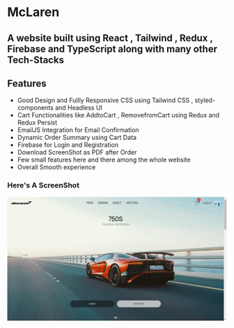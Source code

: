# McLaren

## A website built using React , Tailwind , Redux , Firebase and TypeScript along with many other Tech-Stacks  

## Features

- Good Design and Fullly Responsive CSS using Tailwind CSS , styled-components and Headless UI
- Cart Functionalities like AddtoCart , RemovefromCart using Redux and Redux Persist
- EmailJS Integration for Email Confirmation
- Dynamic Order Summary using Cart Data
- Firebase for Login and Registration
- Download ScreenShot as PDF after Order
- Few small features here and there among the whole website
- Overall Smooth experience

### Here's A ScreenShot

![alt text](<Screenshot.png>)

